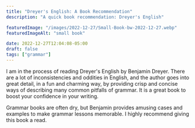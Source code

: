 ```yaml
---
title: "Dreyer's English: A Book Recommendation"
description: "A quick book recommendation: Dreyer's English"

featuredImage: "/images/2022-12-27/Small-Book-bw-2022-12-27.webp"
featuredImageAlt: "small book"

date: 2022-12-27T12:04:08-05:00
draft: false
tags: ["grammar"]
---
```


I am in the process of reading Dreyer's English by Benjamin Dreyer. There are a lot of inconsistencies and oddities in English, and the author goes into great detail, in a fun and charming way, by providing crisp and concise ways of describing many common pitfalls of grammar. It is a great book to boost your confidence in your writing.

Grammar books are often dry, but Benjamin provides amusing cases and examples to make grammar lessons memorable. I highly recommend giving this book a read. 
